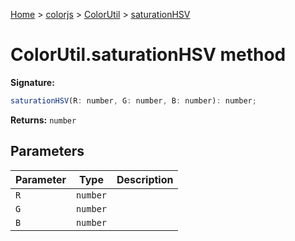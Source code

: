 [Home](./index) &gt; [colorjs](./colorjs.md) &gt; [ColorUtil](./colorjs.colorutil.md) &gt; [saturationHSV](./colorjs.colorutil.saturationhsv.md)

# ColorUtil.saturationHSV method

**Signature:**

```javascript
saturationHSV(R: number, G: number, B: number): number;
```

**Returns:** `number`

## Parameters

| Parameter | Type     | Description |
| --------- | -------- | ----------- |
| `R`       | `number` |             |
| `G`       | `number` |             |
| `B`       | `number` |             |
